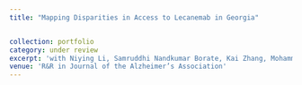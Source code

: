 ```yaml
---
title: "Mapping Disparities in Access to Lecanemab in Georgia" 


collection: portfolio 
category: under review
excerpt: 'with Niying Li, Samruddhi Nandkumar Borate, Kai Zhang, Mohammed Zuber, Darshan Chudasama, Stephen Correia, and Lisa Renzi-Hammond.'
venue: 'R&R in Journal of the Alzheimer’s Association'
---
```


